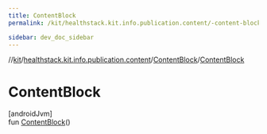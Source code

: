 ```yaml
---
title: ContentBlock
permalink: /kit/healthstack.kit.info.publication.content/-content-block/-content-block.html

sidebar: dev_doc_sidebar
---
```

//[kit](../../../kit.html)/[healthstack.kit.info.publication.content](../index.html)/[ContentBlock](index.html)/[ContentBlock](-content-block.html)



# ContentBlock



[androidJvm]\
fun [ContentBlock](-content-block.html)()




